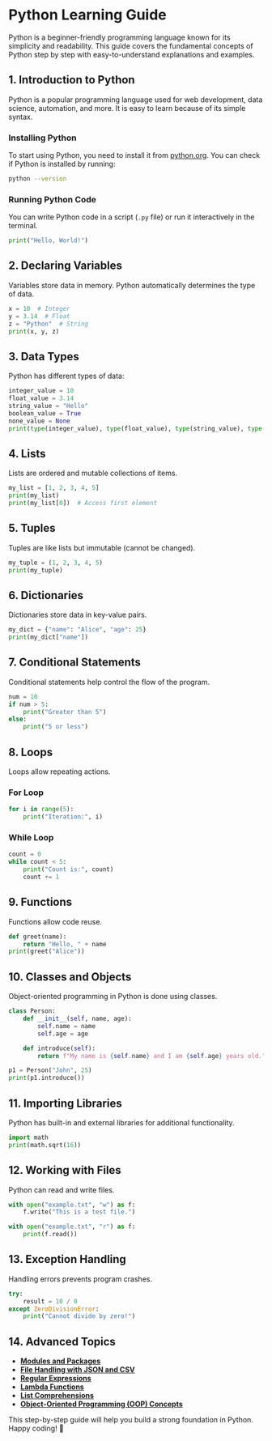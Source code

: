 # Python Learning Guide

Python is a beginner-friendly programming language known for its simplicity and readability. This guide covers the fundamental concepts of Python step by step with easy-to-understand explanations and examples.

## 1. Introduction to Python
Python is a popular programming language used for web development, data science, automation, and more. It is easy to learn because of its simple syntax.

### Installing Python
To start using Python, you need to install it from [python.org](https://www.python.org/). You can check if Python is installed by running:
```sh
python --version
```

### Running Python Code
You can write Python code in a script (`.py` file) or run it interactively in the terminal.
```python
print("Hello, World!")
```

## 2. Declaring Variables
Variables store data in memory. Python automatically determines the type of data.
```python
x = 10  # Integer
y = 3.14  # Float
z = "Python"  # String
print(x, y, z)
```

## 3. Data Types
Python has different types of data:
```python
integer_value = 10
float_value = 3.14
string_value = "Hello"
boolean_value = True
none_value = None
print(type(integer_value), type(float_value), type(string_value), type(boolean_value), type(none_value))
```

## 4. Lists
Lists are ordered and mutable collections of items.
```python
my_list = [1, 2, 3, 4, 5]
print(my_list)
print(my_list[0])  # Access first element
```

## 5. Tuples
Tuples are like lists but immutable (cannot be changed).
```python
my_tuple = (1, 2, 3, 4, 5)
print(my_tuple)
```

## 6. Dictionaries
Dictionaries store data in key-value pairs.
```python
my_dict = {"name": "Alice", "age": 25}
print(my_dict["name"])
```

## 7. Conditional Statements
Conditional statements help control the flow of the program.
```python
num = 10
if num > 5:
    print("Greater than 5")
else:
    print("5 or less")
```

## 8. Loops
Loops allow repeating actions.
### For Loop
```python
for i in range(5):
    print("Iteration:", i)
```
### While Loop
```python
count = 0
while count < 5:
    print("Count is:", count)
    count += 1
```

## 9. Functions
Functions allow code reuse.
```python
def greet(name):
    return "Hello, " + name
print(greet("Alice"))
```

## 10. Classes and Objects
Object-oriented programming in Python is done using classes.
```python
class Person:
    def __init__(self, name, age):
        self.name = name
        self.age = age

    def introduce(self):
        return f"My name is {self.name} and I am {self.age} years old."

p1 = Person("John", 25)
print(p1.introduce())
```

## 11. Importing Libraries
Python has built-in and external libraries for additional functionality.
```python
import math
print(math.sqrt(16))
```

## 12. Working with Files
Python can read and write files.
```python
with open("example.txt", "w") as f:
    f.write("This is a test file.")

with open("example.txt", "r") as f:
    print(f.read())
```

## 13. Exception Handling
Handling errors prevents program crashes.
```python
try:
    result = 10 / 0
except ZeroDivisionError:
    print("Cannot divide by zero!")
```

## 14. Advanced Topics
- **[Modules and Packages](python-modules-packages.md)**
- **[File Handling with JSON and CSV](python-file-handling.md)**
- **[Regular Expressions](python-regex.md)**
- **[Lambda Functions](python-lambda-function.md)**
- **[List Comprehensions](python-list-comprehensions.md)**
- **[Object-Oriented Programming (OOP) Concepts](python-oops.md)**

This step-by-step guide will help you build a strong foundation in Python. Happy coding! 🚀
